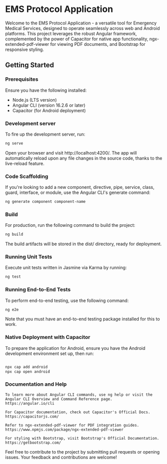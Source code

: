 # EMS Protocol Application

Welcome to the EMS Protocol Application - a versatile tool for Emergency Medical Services, designed to operate seamlessly across web and Android platforms. This project leverages the robust Angular framework, complemented by the power of Capacitor for native app functionality, ngx-extended-pdf-viewer for viewing PDF documents, and Bootstrap for responsive styling.

## Getting Started

### Prerequisites

Ensure you have the following installed:

- Node.js (LTS version)
- Angular CLI (version 16.2.6 or later)
- Capacitor (for Android deployment)

### Development server

To fire up the development server, run:

```bash
ng serve
```

Open your browser and visit http://localhost:4200/. The app will automatically reload upon any file changes in the source code, thanks to the live-reload feature.

### Code Scaffolding

If you're looking to add a new component, directive, pipe, service, class, guard, interface, or module, use the Angular CLI's generate command:

```bash
ng generate component component-name
```

### Build

For production, run the following command to build the project:

```bash
ng build
```

The build artifacts will be stored in the dist/ directory, ready for deployment.

### Running Unit Tests

Execute unit tests written in Jasmine via Karma by running:

```bash
ng test
```

### Running End-to-End Tests

To perform end-to-end testing, use the following command:

```bash
ng e2e
```
Note that you must have an end-to-end testing package installed for this to work.

### Native Deployment with Capacitor

To prepare the application for Android, ensure you have the Android development environment set up, then run:

```bash

npx cap add android
npx cap open android
```

### Documentation and Help

    To learn more about Angular CLI commands, use ng help or visit the  Angular CLI Overview and Command Reference page. https://angular.io/cli

    For Capacitor documentation, check out Capacitor's Official Docs. https://capacitorjs.com/

    Refer to ngx-extended-pdf-viewer for PDF integration guides. https://www.npmjs.com/package/ngx-extended-pdf-viewer

    For styling with Bootstrap, visit Bootstrap's Official Documentation. https://getbootstrap.com/

Feel free to contribute to the project by submitting pull requests or opening issues. Your feedback and contributions are welcome!
